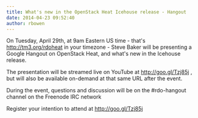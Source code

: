 ```yaml
---
title: What's new in the OpenStack Heat Icehouse release - Hangout
date: 2014-04-23 09:52:40
author: rbowen
---
```


On Tuesday, April 29th, at 9am Eastern US time - that's http://tm3.org/rdoheat in your timezone - Steve Baker will be presenting a Google Hangout on OpenStack Heat, and what's new in the Icehouse release.

The presentation will be streamed live on YouTube at  http://goo.gl/Tzj85j , but will also be available on-demand at that same URL after the event.

During the event, questions and discussion will be on the #rdo-hangout channel on the Freenode IRC network

Register your intention to attend at  http://goo.gl/Tzj85j
